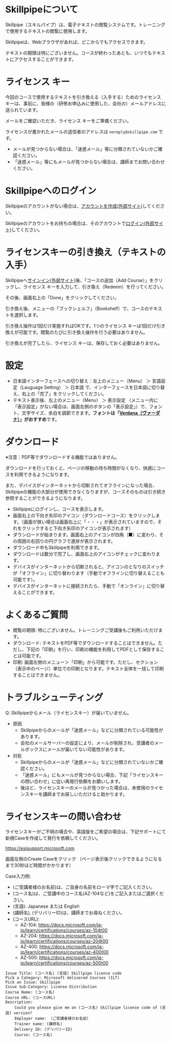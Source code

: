 <!--
# テキストについて

今後のコースでは、テキストとして、[Microsoft Learn](https://docs.microsoft.com/ja-jp/learn/)のコンテンツを使用するようになりました。

これまで使用していた Skillpipe（スキルパイプ）は、順次、使用されなくなります。

**以下は、以前の説明となります。メールで Skillpipeの「ライセンス キー」を受け取っている場合のみ、ご実施ください。**
-->

# Skillpipeについて

Skillpipe（スキルパイプ）は、電子テキストの閲覧システムです。トレーニングで使用するテキストの閲覧に使用します。

Skillpipeは、Webブラウザがあれば、どこからでもアクセスできます。

テキストの期限は特にございません。コースが終わったあとも、いつでもテキストにアクセスすることができます。

# ライセンス キー

今回のコースで使用するテキストを引き換える（入手する）ためのライセンス キーは、事前に、皆様の（研修お申込みに使用した、会社の）メールアドレスに送られています。

メールをご確認いただき、ライセンス キーをご準備ください。

ライセンスが書かれたメールの送信者のアドレスは `noreply@skillpipe.com` です。

- メールが見つからない場合は、「迷惑メール」等に分類されていないかご確認ください。
- 「迷惑メール」等にもメールが見つからない場合は、講師までお問い合わせください。

# Skillpipeへのログイン

Skillpipeのアカウントがない場合は、[アカウントを作成(外部サイト)](https://www.skillpipe.com/#/account/registration)してください。

Skillpipeのアカウントをお持ちの場合は、そのアカウントで[ログイン(外部サイト)](https://www.skillpipe.com/#/account/login)してください。

# ライセンスキーの引き換え（テキストの入手）

Skillpipeへ[サインイン(外部サイト)](https://www.skillpipe.com/#/account/login)後、「コースの追加（Add Course）」をクリックし、ライセンス キーを入力して、引き換え（Redeem）を行ってください。

その後、画面右上の「Done」をクリックしてください。

引き換え後、メニューの「ブックシェルフ」（Bookshelf）で、コースのテキストを選択します。

引き換え操作は1回だけ実施すればOKです。1つのライセンス キーは1回だけ引き換えが可能です。閲覧のたびに引き換え操作を行う必要はありません。

引き換えが完了したら、ライセンス キーは、保存しておく必要はありません。

# 設定

- 日本語インターフェースへの切り替え：左上のメニュー（Menu） ＞ 言語設定（Lauguage Setting） ＞ 日本語 で、インターフェースを日本語に切り替え、右上の「完了」をクリックしてください。
- テキスト表示後、左上のメニュー（Menu） ＞ 表示設定 （メニュー内に「表示設定」がない場合は、画面左側のボタンの「表示設定」）で、フォント、文字サイズ、余白を調節できます。**フォントは「[Verdana（ヴァーダナ）](https://ja.wikipedia.org/wiki/Verdana)」がおすすめ**です。

# ダウンロード

※注意：PDF等でダウンロードする機能ではありません。

ダウンロードを行っておくと、ページの移動の待ち時間がなくなり、快適にコースを利用できるようになります。

また、デバイスがインターネットから切断されてオフラインになった場合、Skillpipeの機能の大部分が使用できなくなりますが、コースそのものは引き続き参照することができるようになります。

- Skillpipeにログインし、コースを表示します。
- 画面右上の下向き矢印のアイコン（ダウンロードコース）をクリックします。（画面が狭い場合は画面右上に「・・・」が表示されていますので、それをクリックすると下向き矢印のアイコンが表示されます）
- ダウンロードが始まります。画面右上のアイコンが四角（■）に変わり、その周囲の右回りの円グラフで進捗が表示されます。
- ダウンロード中もSkillpipeを利用できます。
- ダウンロードは数分で完了し、画面右上のアイコンがチェックに変わります。
- デバイスがインターネットから切断されると、アイコンのとなりのスイッチが「オフライン」に切り替わります（手動でオフラインに切り替えることも可能です）。
- デバイスがインターネットに接続されたら、手動で「オンライン」に切り替えることができます。

# よくあるご質問

- 閲覧の期限: 特にございません。トレーニングご受講後もご利用いただけます。
- ダウンロード: テキストをPDF等でダウンロードすることはできません。ただし、下記の「印刷」を行い、印刷の機能を利用してPDFとして保存することは可能です。
- 印刷: 画面左側のメニュー＞「印刷」から可能です。ただし、セクション（表示中のページ）単位での印刷となります。テキスト全体を一括して印刷することはできません。

# トラブルシューティング

Q: Skillpipeからメール（ライセンスキー）が届いていません。

- 原因
  - Skillpipeからのメールが「迷惑メール」などに分類されている可能性があります。
  - 会社のメールサーバーの設定により、メールが削除され、受講者のメールボックスにメールが届いてない可能性があります。
- 対処
  - Skillpipeからのメールが「迷惑メール」などに分類されていないかご確認ください。
  - 「迷惑メール」にもメールが見つからない場合、下記「ライセンスキーの問い合わせ」に従い再発行依頼をお願いします。
  - 後ほど、ライセンスキーのメールが見つかった場合は、未使用のライセンスキーを講師までお戻しいただけると助かります。

# ライセンスキーの問い合わせ

ライセンスキーがご不明の場合や、英語版をご希望の場合は、下記サポートにて新規Caseを作成して発行を依頼してください。

https://esisupport.microsoft.com

画面左側のCreate Caseをクリック
（ページ表示後クリックできるようになるまで30秒ほど時間がかかります）

Case入力例:

- (ご受講者様のお名前)は、ご自身の名前をローマ字でご記入ください。
- (コース名)は、ご受講中のコース名(AZ-104など)をご記入またはご選択ください。
- (言語): Japanese または English
- (講師名), (デリバリーID)は、講師までお尋ねください。
- (コースURL): 
  - AZ-104: https://docs.microsoft.com/ja-jp/learn/certifications/courses/az-104t00
  - AZ-204: https://docs.microsoft.com/ja-jp/learn/certifications/courses/az-204t00
  - AZ-400: https://docs.microsoft.com/ja-jp/learn/certifications/courses/az-400t00
  - AZ-500: https://docs.microsoft.com/ja-jp/learn/certifications/courses/az-500t00

```
Issue Title: (コース名) (言語) Skillpipe licence code
Pick a Category: Microsoft delivered Courses (ILT)
Pick an Issue: Skillpipe
Issue Sub-Category: License Distribution
Course Name: (コース名) 
Course URL: (コースURL)
Description: 
    Could you please give me an (コース名) Skillpipe license code of (言語) version?
    Employer name: （ご受講者様のお名前）
    Trainer name: (講師名)
    Delivery ID: (デリバリーID)
    Course: (コース名)
```